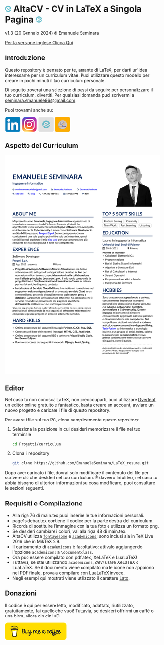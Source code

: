 # [![emanueleseminara.it](https://github.com/EmanueleSeminara/images/blob/main/logo_e_20x20.png?raw=true)](https://emanueleseminara.it/) AltaCV - CV in LaTeX a Singola Pagina [![emanueleseminara.it](https://github.com/EmanueleSeminara/images/blob/main/logo_e_20x20.png?raw=true)](https://emanueleseminara.it/)

v1.3 (20 Gennaio 2024) di Emanuele Seminara

[Per la versione inglese Clicca Qui](https://github.com/EmanueleSeminara/LaTeX_resume/tree/ENG)
## Introduzione

Questo repository è pensato per te, amante di LaTeX, per darti un'idea interessante per un curriculum vitae.
Puoi utilizzare questo modello per creare in pochi minuti il tuo curriculum personale.

Di seguito troverai una selezione di passi da seguire per personalizzare il tuo curriculum, divertiti.
Per qualsiasi domanda puoi scrivermi a [seminara.emanuele96@gmail.com](mailto:seminara.emanuele96@gmail.com).

Puoi trovarmi anche su:

[![LinkedIn](https://github.com/EmanueleSeminara/images/blob/main/icon_square_linkedin_50.png?raw=true)](https://www.linkedin.com/in/emanuele-seminara/)
[![Instagram](https://github.com/EmanueleSeminara/images/blob/main/icon_square_instagram_50.png?raw=true)](https://www.instagram.com/emanuele_seminara/)
[![emanueleseminara.it](https://github.com/EmanueleSeminara/images/blob/main/icon_square_emanueleseminara_50.png?raw=true)](https://emanueleseminara.it/)
[![tech-fusion.it](https://github.com/EmanueleSeminara/images/blob/main/icon_square_tech-fusion_50.png?raw=true)](https://tech-fusion.it/)

## Aspetto del Curriculum
![Screenshot_CV](./Emanuele_Seminara_CV_ITA.jpg)

## Editor
Nel caso tu non conosca LaTeX, non preoccuparti, puoi utilizzare [Overleaf](https://overleaf.com), un editor online gratuito e fantastico,
basta creare un account, avviare un nuovo progetto e caricare i file di questo repository.

Per avere i file sul tuo PC, clona semplicemente questo repository:

1) Seleziona la posizione in cui desideri memorizzare il file nel tuo terminale

   ```bash
   cd Progetti/curriculum
   ```

2) Clona il repository

   ```bash
   git clone https://github.com/EmanueleSeminara/LaTeX_resume.git
   ```

Dopo aver caricato i file, dovrai solo modificare il contenuto dei file per scrivere ciò che desideri nel tuo curriculum.
È davvero intuitivo, nel caso tu abbia bisogno di ulteriori informazioni su cosa modificare, puoi consultare le sezioni seguenti.

## Requisiti e Compilazione

* Alla riga 76 di main.tex puoi inserire le tue informazioni personali.
* page1sidebar.tex contiene il codice per la parte destra del curriculum.
* Ricorda di sostituire l'immagine con la tua foto e utilizza un formato png.
* Se desideri cambiare i colori, vai alla riga 48 di main.tex.
* AltaCV utilizza [`fontawesome`](http://www.ctan.org/pkg/fontawesome) e [`academicons`](http://www.ctan.org/pkg/academicons); sono inclusi sia in TeX Live 2016 che in MikTeX 2.9.
* Il caricamento di `academicons` è facoltativo: attivalo aggiungendo l'opzione `academicons` a `\documentclass`.
* Ora può essere compilato con pdflatex, XeLaTeX e LuaLaTeX!
* Tuttavia, se stai utilizzando `academicons`, _devi_ usare XeLaTeX o LuaLaTeX. Se il documento viene compilato ma le icone non appaiono nel PDF finale, prova a compilare con LuaLaTeX invece.
* Negli esempi qui mostrati viene utilizzato il carattere [Lato](http://www.latofonts.com/lato-free-fonts/).

## Donazioni
Il codice è qui per essere letto, modificato, adattato, riutilizzato, gratuitamente, fai quello che vuoi!
Tuttavia, se desideri offrirmi un caffè o una birra, allora cin cin! =D

[![button Buy me a coffee](https://github.com/EmanueleSeminara/images/blob/main/bmc-button_small2.png?raw=true)](https://www.buymeacoffee.com/emanueleseminara)